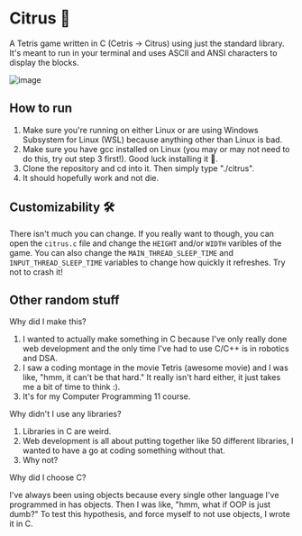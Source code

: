 # Citrus 🍋
A Tetris game written in C (Cetris -> Citrus) using just the standard library. It's meant to run in your terminal and uses ASCII and ANSI characters to display the blocks.

![image](https://github.com/user-attachments/assets/3d3b9a9d-5344-4322-b56d-1056e31c98a9)

## How to run
1. Make sure you're running on either Linux or are using Windows Subsystem for Linux (WSL) because anything other than Linux is bad.
2. Make sure you have gcc installed on Linux (you may or may not need to do this, try out step 3 first!). Good luck installing it 🫡.
3. Clone the repository and cd into it. Then simply type "./citrus".
4. It should hopefully work and not die.

## Customizability 🛠️
There isn't much you can change. If you really want to though, you can open the `citrus.c` file and change the `HEIGHT` and/or `WIDTH` varibles of the game. You can also change the `MAIN_THREAD_SLEEP_TIME` and `INPUT_THREAD_SLEEP_TIME` variables to change how quickly it refreshes. Try not to crash it!

## Other random stuff
Why did I make this?
1. I wanted to actually make something in C because I've only really done web development and the only time I've had to use C/C++ is in robotics and DSA.
2. I saw a coding montage in the movie Tetris (awesome movie) and I was like, "hmm, it can't be that hard." It really isn't hard either, it just takes me a bit of time to think :).
3. It's for my Computer Programming 11 course.

Why didn't I use any libraries?
1. Libraries in C are weird.
2. Web development is all about putting together like 50 different libraries, I wanted to have a go at coding something without that.
3. Why not?

Why did I choose C?

I've always been using objects because every single other language I've programmed in has objects. Then I was like, "hmm, what if OOP is just dumb?" To test this hypothesis, and force myself to not use objects, I wrote it in C.
